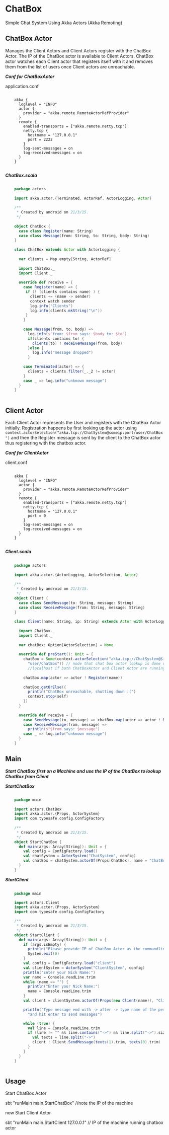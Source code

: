 # ChatBox
Simple Chat System Using Akka Actors (Akka Remoting)

## ChatBox Actor

Manages the Client Actors and Client Actors register with the ChatBox Actor. The IP of the ChatBox actor is available to Client Actors. 
ChatBox actor watches each Client actor that registers itself with it and removes them from the list of users once Client actors
are unreachable.

_**Conf for ChatBoxActor**_

application.conf

```

    akka {
      loglevel = "INFO"
      actor {
        provider = "akka.remote.RemoteActorRefProvider"
      }
      remote {
        enabled-transports = ["akka.remote.netty.tcp"]
        netty.tcp {
          hostname = "127.0.0.1"
          port = 2222
        }
        log-sent-messages = on
        log-received-messages = on
      }
    }
    
```

_**ChatBox.scala**_

```scala

    package actors
    
    import akka.actor.{Terminated, ActorRef, ActorLogging, Actor}
    
    /**
     * Created by android on 21/3/15.
     */
    
    object ChatBox {
      case class Register(name: String)
      case class Message(from: String, to: String, body: String)
    }
    
    class ChatBox extends Actor with ActorLogging {
    
      var clients = Map.empty[String, ActorRef]
    
      import ChatBox._
      import Client._
    
      override def receive = {
        case Register(name) => {
         if (! (clients contains name) ) {
           clients += (name -> sender)
           context watch sender
           log.info("Clients")
           log.info(clients.mkString("\n"))
         }
        }
    
        case Message(from, to, body) =>
          log.info(s"from: $from says: $body to: $to")
          if(clients contains to) {
            clients(to) ! ReceiveMessage(from, body)
          }else {
            log.info("message dropped")
          }
    
        case Terminated(actor) => {
          clients = clients.filter(_._2 != actor)
        }
        case _ => log.info("unknown message")
      }
    }
    
```


## Client Actor

Each Client Actor represents the User and registers with the ChatBox Actor initially. Registration
happens by first looking up the actor using `context.actorSelection("akka.tcp://ChatSystem@someip:port/user/ChatBox")`
and then the Register message is sent by the client to the ChatBox actor thus registering with the chatbox actor.

_**Conf for ClientActor**_

client.conf

```

    akka {
      loglevel = "INFO"
      actor {
        provider = "akka.remote.RemoteActorRefProvider"
      }
      remote {
        enabled-transports = ["akka.remote.netty.tcp"]
        netty.tcp {
          hostname = "127.0.0.1"
          port = 0
        }
        log-sent-messages = on
        log-received-messages = on
      }
    }
    
```

_**Client.scala**_

```scala
    
    package actors
    
    import akka.actor.{ActorLogging, ActorSelection, Actor}
    
    /**
     * Created by android on 21/3/15.
     */
    object Client {
      case class SendMessage(to: String, message: String)
      case class ReceiveMessage(from: String, message: String)
    }
    
    class Client(name: String, ip: String) extends Actor with ActorLogging {
    
      import ChatBox._
      import Client._
    
      var chatBox: Option[ActorSelection] = None
    
      override def preStart(): Unit = {
        chatBox = Some(context.actorSelection("akka.tcp://ChatSystem@$ip:2222/" +
          "user/ChatBox")) // node that chat box actor lookup is done using ChatBoxActor Running machine IP.
          //localhost if both ChatBoxActor and Client Actor are running on same machine.
    
        chatBox.map(actor => actor ! Register(name))
    
        chatBox.getOrElse({
          println("ChatBox unreachable, shutting down :(")
          context.stop(self)
        })
      }
    
      override def receive = {
        case SendMessage(to, message) => chatBox.map(actor => actor ! Message(name, to, message))
        case ReceiveMessage(from, message) =>
          println(s"$from says: $message")
        case _ => log.info("unknown message")
      }
    }


```

## Main

_**Start ChatBox first on a Machine and use the IP of the ChatBox to lookup ChatBox from Client**_

_**StartChatBox**_

```scala

    package main
    
    import actors.ChatBox
    import akka.actor.{Props, ActorSystem}
    import com.typesafe.config.ConfigFactory
    
    /**
     * Created by android on 21/3/15.
     */
    object StartChatBox {
      def main(args: Array[String]): Unit = {
        val config = ConfigFactory.load()
        val chatSystem = ActorSystem("ChatSystem", config)
        val chatBox = chatSystem.actorOf(Props[ChatBox], name = "ChatBox")
      }
    }

```

_**StartClient**_

```scala
    
    package main

    import actors.Client
    import akka.actor.{Props, ActorSystem}
    import com.typesafe.config.ConfigFactory

    /**
     * Created by android on 21/3/15.
     */
    object StartClient {
      def main(args: Array[String]): Unit = {
        if (args.isEmpty) {
          println("Please provide IP of ChatBox Actor as the commandline argument")
          System.exit(0)
        }
        val config = ConfigFactory.load("client")
        val clientSystem = ActorSystem("ClientSystem", config)
        println("Enter your Nick Name:")
        var name = Console.readLine.trim
        while (name == "") {
          println("Enter your Nick Name:")
          name = Console.readLine.trim
        }
        val client = clientSystem.actorOf(Props(new Client(name)), "Client")

        println("Type message end with -> after -> type name of the person to send " +
          "and hit enter to send messages")

        while (true) {
          val line = Console.readLine.trim
          if (line != "" && line.contains("->") && line.split("->").size == 2) {
            val texts = line.split("->")
            client ! Client.SendMessage(texts(1).trim, texts(0).trim)
          }
        }
      }
    }
    
```


## Usage

Start ChatBox Actor

sbt "runMain main.StartChatBox" //note the IP of the machine


now Start Client Actor

sbt "runMain main.StartClient 127.0.0.1" // IP of the machine running chatbox actor